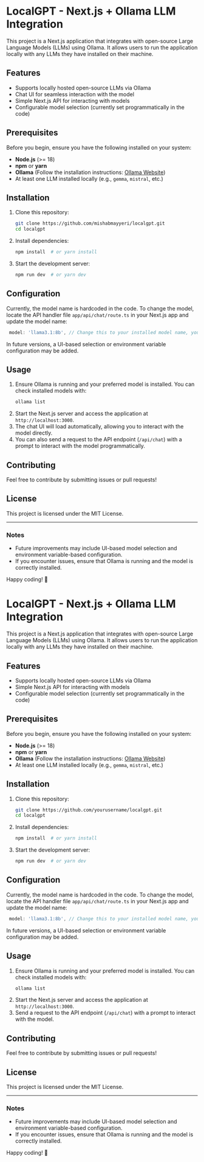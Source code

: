 # LocalGPT - Next.js + Ollama LLM Integration

This project is a Next.js application that integrates with open-source Large Language Models (LLMs) using Ollama. It allows users to run the application locally with any LLMs they have installed on their machine.

## Features
- Supports locally hosted open-source LLMs via Ollama
- Chat UI for seamless interaction with the model
- Simple Next.js API for interacting with models
- Configurable model selection (currently set programmatically in the code)

## Prerequisites
Before you begin, ensure you have the following installed on your system:
- **Node.js** (>= 18)
- **npm** or **yarn**
- **Ollama** (Follow the installation instructions: [Ollama Website](https://ollama.ai/))
- At least one LLM installed locally (e.g., `gemma`, `mistral`, etc.)

## Installation

1. Clone this repository:
   ```sh
   git clone https://github.com/mishabmayyeri/localgpt.git
   cd localgpt
   ```
2. Install dependencies:
   ```sh
   npm install  # or yarn install
   ```
3. Start the development server:
   ```sh
   npm run dev  # or yarn dev
   ```

## Configuration

Currently, the model name is hardcoded in the code. To change the model, locate the API handler file `app/api/chat/route.ts` in your Next.js app and update the model name:

```javascript
 model: 'llama3.1:8b', // Change this to your installed model name, you can check it by running ollama list which will list all your installed models
```

In future versions, a UI-based selection or environment variable configuration may be added.

## Usage
1. Ensure Ollama is running and your preferred model is installed. You can check installed models with:
   ```sh
   ollama list
   ```
2. Start the Next.js server and access the application at `http://localhost:3000`.
3. The chat UI will load automatically, allowing you to interact with the model directly.
4. You can also send a request to the API endpoint (`/api/chat`) with a prompt to interact with the model programmatically.

## Contributing
Feel free to contribute by submitting issues or pull requests!

## License
This project is licensed under the MIT License.

---
### Notes
- Future improvements may include UI-based model selection and environment variable-based configuration.
- If you encounter issues, ensure that Ollama is running and the model is correctly installed.

Happy coding! 🚀
















# LocalGPT - Next.js + Ollama LLM Integration

This project is a Next.js application that integrates with open-source Large Language Models (LLMs) using Ollama. It allows users to run the application locally with any LLMs they have installed on their machine.

## Features
- Supports locally hosted open-source LLMs via Ollama
- Simple Next.js API for interacting with models
- Configurable model selection (currently set programmatically in the code)

## Prerequisites
Before you begin, ensure you have the following installed on your system:
- **Node.js** (>= 18)
- **npm** or **yarn**
- **Ollama** (Follow the installation instructions: [Ollama Website](https://ollama.ai/))
- At least one LLM installed locally (e.g., `gemma`, `mistral`, etc.)

## Installation

1. Clone this repository:
   ```sh
   git clone https://github.com/yourusername/localgpt.git
   cd localgpt
   ```
2. Install dependencies:
   ```sh
   npm install  # or yarn install
   ```
3. Start the development server:
   ```sh
   npm run dev  # or yarn dev
   ```

## Configuration

Currently, the model name is hardcoded in the code. To change the model, locate the API handler file `app/api/chat/route.ts` in your Next.js app and update the model name:

```javascript
 model: 'llama3.1:8b', // Change this to your installed model name, you can check it by running ollama list which will list all your installed models
```

In future versions, a UI-based selection or environment variable configuration may be added.

## Usage
1. Ensure Ollama is running and your preferred model is installed. You can check installed models with:
   ```sh
   ollama list
   ```
2. Start the Next.js server and access the application at `http://localhost:3000`.
3. Send a request to the API endpoint (`/api/chat`) with a prompt to interact with the model.

## Contributing
Feel free to contribute by submitting issues or pull requests!

## License
This project is licensed under the MIT License.

---
### Notes
- Future improvements may include UI-based model selection and environment variable-based configuration.
- If you encounter issues, ensure that Ollama is running and the model is correctly installed.

Happy coding! 🚀

